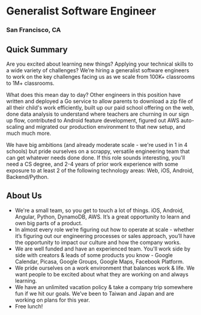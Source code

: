 # Generalist Software Engineer
### San Francisco, CA

## Quick Summary
Are you excited about learning new things? Applying your technical skills to a wide variety of challenges? We’re hiring a generalist software engineers to work on the key challenges facing us as we scale from 100K+ classrooms to 1M+ classrooms.

What does this mean day to day? Other engineers in this position have written and deployed a Go service to allow parents to download a zip file of all their child's work efficiently, built up our paid school offering on the web, done data analysis to understand where teachers are churning in our sign up flow, contributed to Android feature development, figured out AWS auto-scaling and migrated our production environment to that new setup, and much much more.

We have big ambitions (and already moderate scale - we're used in 1 in 4 schools) but pride ourselves on a scrappy, versatile engineering team that can get whatever needs done done. If this role sounds interesting, you'll need a CS degree, and 2-4 years of prior work experience with some exposure to at least 2 of the following technology areas: Web, iOS, Android, Backend/Python.

## About Us
+	We're a small team, so you get to touch a lot of things. iOS, Android, Angular, Python, DynamoDB, AWS. It’s a great opportunity to learn and own big parts of a product.
+	In almost every role we’re figuring out how to operate at scale - whether it’s figuring out our engineering processes or sales approach, you’ll have the opportunity to impact our culture and how the company works.
+	We are well funded and have an experienced team. You'll work side by side with creators & leads of some products you know - Google Calendar, Picasa, Google Groups, Google Maps, Facebook Platform.
+	We pride ourselves on a work environment that balances work & life. We want people to be excited about what they are working on and always learning.
+	We have an unlimited vacation policy & take a company trip somewhere fun if we hit our goals. We’ve been to Taiwan and Japan and are working on plans for this year.
+	Free lunch!

